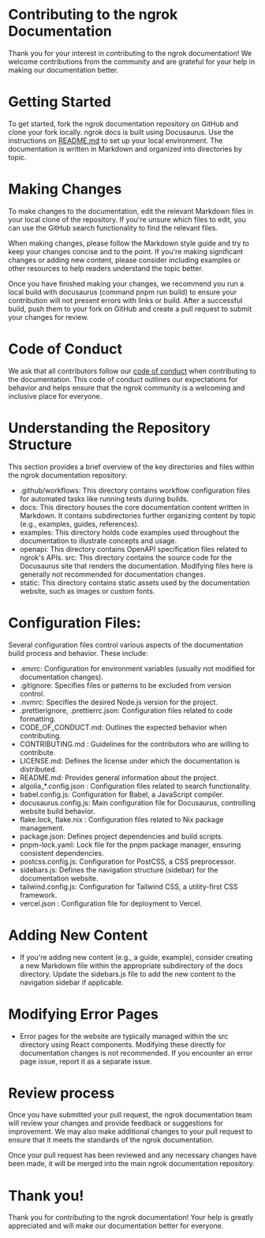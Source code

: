 # Contributing to the ngrok Documentation

Thank you for your interest in contributing to the ngrok documentation! We welcome contributions from the community and are grateful for your help in making our documentation better.

# Getting Started

To get started, fork the ngrok documentation repository on GitHub and clone your fork locally. ngrok docs is built using Docusaurus. Use the instructions on [README.md](https://github.com/ngrok/ngrok-docs/blob/main/README.md) to set up your local environment. The documentation is written in Markdown and organized into directories by topic.

# Making Changes

To make changes to the documentation, edit the relevant Markdown files in your local clone of the repository. If you're unsure which files to edit, you can use the GitHub search functionality to find the relevant files.

When making changes, please follow the Markdown style guide and try to keep your changes concise and to the point. If you're making significant changes or adding new content, please consider including examples or other resources to help readers understand the topic better.

Once you have finished making your changes, we recommend you run a local build with docusaurus (command pnpm run build) to ensure your contribution will not present errors with links or build. After a successful build, push them to your fork on GitHub and create a pull request to submit your changes for review.

# Code of Conduct

We ask that all contributors follow our [code of conduct](https://github.com/ngrok/ngrok-docs/blob/main/CODE_OF_CONDUCT.md) when contributing to the documentation. This code of conduct outlines our expectations for behavior and helps ensure that the ngrok community is a welcoming and inclusive place for everyone.

# Understanding the Repository Structure

This section provides a brief overview of the key directories and files within the ngrok documentation repository:

- .github/workflows: This directory contains workflow configuration files for automated tasks like running tests during builds.
- docs: This directory houses the core documentation content written in Markdown. It contains subdirectories further organizing content by topic (e.g., examples, guides, references).
- examples: This directory holds code examples used throughout the documentation to illustrate concepts and usage.
- openapi: This directory contains OpenAPI specification files related to ngrok's APIs.
  src: This directory contains the source code for the Docusaurus site that renders the documentation. Modifying files here is generally not recommended for documentation changes.
- static: This directory contains static assets used by the documentation website, such as images or custom fonts.

# Configuration Files:

Several configuration files control various aspects of the documentation build process and behavior. These include:

- .envrc: Configuration for environment variables (usually not modified for documentation changes).
- .gitignore: Specifies files or patterns to be excluded from version control.
- .nvmrc: Specifies the desired Node.js version for the project.
- .prettierignore, .prettierrc.json: Configuration files related to code formatting.
- CODE_OF_CONDUCT.md: Outlines the expected behavior when contributing.
- CONTRIBUTING.md : Guidelines for the contributors who are willing to contribute.
- LICENSE.md: Defines the license under which the documentation is distributed.
- README.md: Provides general information about the project.
- algolia\_\*.config.json : Configuration files related to search functionality.
- babel.config.js: Configuration for Babel, a JavaScript compiler.
- docusaurus.config.js: Main configuration file for Docusaurus, controlling website build behavior.
- flake.lock, flake.nix : Configuration files related to Nix package management.
- package.json: Defines project dependencies and build scripts.
- pnpm-lock.yaml: Lock file for the pnpm package manager, ensuring consistent dependencies.
- postcss.config.js: Configuration for PostCSS, a CSS preprocessor.
- sidebars.js: Defines the navigation structure (sidebar) for the documentation website.
- tailwind.config.js: Configuration for Tailwind CSS, a utility-first CSS framework.
- vercel.json : Configuration file for deployment to Vercel.

# Adding New Content

- If you're adding new content (e.g., a guide, example), consider creating a new Markdown file within the appropriate subdirectory of the docs directory.
  Update the sidebars.js file to add the new content to the navigation sidebar if applicable.

# Modifying Error Pages

- Error pages for the website are typically managed within the src directory using React components. Modifying these directly for documentation changes is not recommended. If you encounter an error page issue, report it as a separate issue.

# Review process

Once you have submitted your pull request, the ngrok documentation team will review your changes and provide feedback or suggestions for improvement. We may also make additional changes to your pull request to ensure that it meets the standards of the ngrok documentation.

Once your pull request has been reviewed and any necessary changes have been made, it will be merged into the main ngrok documentation repository.

# Thank you!

Thank you for contributing to the ngrok documentation! Your help is greatly appreciated and will make our documentation better for everyone.
